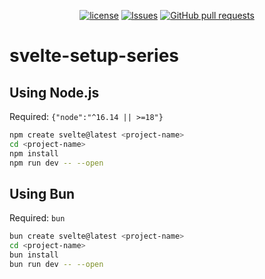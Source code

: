 <p align="center">
  <a href="https://github.com/mingyuchoo/svelte-setup-series/blob/main/LICENSE"><img alt="license" src="https://img.shields.io/github/license/mingyuchoo/svelte-setup-series"/></a>
  <a href="https://github.com/mingyuchoo/svelte-setup-series/issues"><img alt="Issues" src="https://img.shields.io/github/issues/mingyuchoo/svelte-setup-series?color=appveyor" /></a>
  <a href="https://github.com/mingyuchoo/svelte-setup-series/pulls"><img alt="GitHub pull requests" src="https://img.shields.io/github/issues-pr/mingyuchoo/svelte-setup-series?color=appveyor" /></a>
</p>

# svelte-setup-series

## Using Node.js

Required: `{"node":"^16.14 || >=18"}`

```bash
npm create svelte@latest <project-name>
cd <project-name>
npm install
npm run dev -- --open
```

## Using Bun

Required: `bun`

```bash
bun create svelte@latest <project-name>
cd <project-name>
bun install
bun run dev -- --open
```
